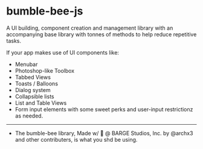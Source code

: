 # bumble-bee-js
A UI building, component creation and management library with an accompanying base library with tonnes of methods 
to help reduce repetitive tasks.

If your app makes use of UI components like:
 - Menubar
 - Photoshop-like Toolbox
 - Tabbed Views
 - Toasts / Balloons
 - Dialog system
 - Collapsible lists
 - List and Table Views
 - Form input elements with some sweet perks and user-input restrictionz as needed.
------------------------------
* The bumble-bee library, Made w/ :yellow_heart: @ BARGE Studios, Inc. by @archx3 and other contributers, is what you shd be using. 
